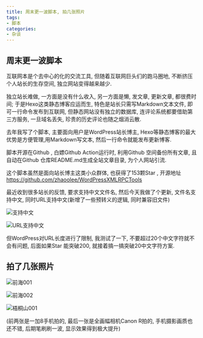 ```yaml
---
title: 周末更一波脚本, 拍几张照片 
tags:
- 脚本
categories:
- 杂谈
---
```


## 周末更一波脚本

互联网本是个去中心的化的交流工具, 但随着互联网巨头们的跑马圈地, 不断挤压个人站长的生存空间, 独立网站变得越来越少.

独立站长难做, 一方面是没有什么收入, 另一方面是懒, 发文章, 更新文章, 都很费时间; 于是Hexo这类静态博客应运而生, 特色是站长只需写Markdown文本文件, 即可一行命令发布到互联网, 但静态网站没有独立的数据库, 连评论系统都要借助第三方服务, 一旦域名丢失, 珍贵的历史评论也随之烟消云散.


去年我写了个脚本, 主要面向用户是WordPress站长博主, Hexo等静态博客的最大优势是方便管理,用Markdown写文本, 然后一行命令就能发布更新博客.


脚本开源在Github , 白嫖Github Action运行时, 利用Github 空间备份所有文章, 且自动在Github 仓库README.md生成全站文章目录, 为个人网站引流.


这个脚本虽然是面向站长博主这类小众群体, 也获得了153颗Star , 开源地址 https://github.com/zhaoolee/WordPressXMLRPCTools

最近收到很多站长的反馈, 要求支持中文文件名, 然后今天我做了个更新, 文件名支持中文, 同时URL支持中文(新增了一些预转义的逻辑, 同时兼容旧文件)

![支持中文](https://cdn.fangyuanxiaozhan.com/assets/1657448241697cBeQXxEP.png)


![URL支持中文](https://cdn.fangyuanxiaozhan.com/assets/1657446551834PbkyDEWh.png)


但WordPress对URL长度进行了限制, 我测试了一下, 不要超过20个中文字符就不会有问题, 后面如果Star 能突破200, 就接着搞一搞突破20中文字符方案.

## 拍了几张照片


![前海001](https://cdn.fangyuanxiaozhan.com/assets/16574485463028xEA4naP.jpeg)


![前海002](https://cdn.fangyuanxiaozhan.com/assets/1657448658630wpazB2Tz.jpeg)



![梧桐山001](https://cdn.fangyuanxiaozhan.com/assets/165744861802407s2Fmy2.jpeg)


(前两张是一加8手机拍的, 最后一张是全画幅相机Canon R拍的, 手机摄影画质也还不错, 后期笔刷刷一波, 显示效果得到极大提升)